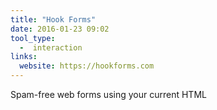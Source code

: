 ```yaml
---
title: "Hook Forms"
date: 2016-01-23 09:02
tool_type: 
  -  interaction
links:
  website: https://hookforms.com
---
```

Spam-free web forms using your current HTML
